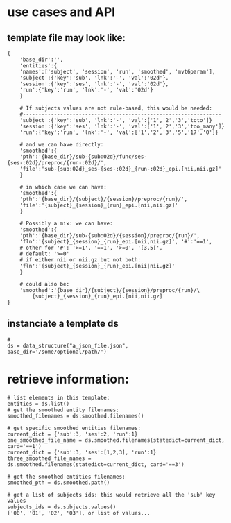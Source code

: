 # use cases and API

## template file may look like:
	
	{
	    'base_dir':'',
	    'entities':{
		'names':['subject', 'session', 'run', 'smoothed', 'mvt6param'],
		'subject':{'key':'sub', 'lnk':'-', 'val':'02d'},
		'session':{'key':'ses', 'lnk':'-', 'val':'02d'},
		'run':{'key':'run', 'lnk':'-', 'val':'02d'}
	    }

	    # If subjects values are not rule-based, this would be needed:
	    #----------------------------------------------------------------
	    'subject':{'key':'sub', 'lnk':'-', 'val':['1','2','3','toto']}
	    'session':{'key':'ses', 'lnk':'-', 'val':['1','2','3','too_many']}
	    'run':{'key':'run', 'lnk':'-', 'val':['1','2','3','5','17','0']}

	    # and we can have directly:
	    'smoothed':{
		'pth':'{base_dir}/sub-{sub:02d}/func/ses-{ses-:02d}/preproc/{run-:02d}/',
		'file':'sub-{sub:02d}_ses-{ses-:02d}_{run-:02d}_epi.[nii,nii.gz]'
	    }

	    # in which case we can have:
	    'smoothed':{
		'pth':'{base_dir}/{subject}/{session}/preproc/{run}/',
		'file':'{subject}_{session}_{run}_epi.[nii,nii.gz]'
	    }

	    # Possibly a mix: we can have:
	    'smoothed':{
		'pth':'{base_dir}/sub-{sub:02d}/{session}/preproc/{run}/',
		'fln':'{subject}_{session}_{run}_epi.[nii,nii.gz]', '#':'==1',
		# other for '#': '>=1', '==1', '>=0', '[3,5[', 
		# default: '>=0'
		# if either nii or nii.gz but not both:
		'fln':'{subject}_{session}_{run}_epi.[nii|nii.gz]'
	    }

	    # could also be:
	    'smoothed':'{base_dir}/{subject}/{session}/preproc/{run}/\
			{subject}_{session}_{run}_epi.[nii,nii.gz]'
	}
	

## instanciate a template ds 
	
	# 
	ds = data_structure("a_json_file.json", base_dir='/some/optional/path/')

# retrieve information: 

	# list elements in this template:
	entities = ds.list()
	# get the smoothed entity filenames:
	smoothed_filenames = ds.smoothed.filenames()

	# get specific smoothed entities filenames:
	current_dict = {'sub':3, 'ses':2, 'run':1}
	one_smoothed_file_name = ds.smoothed.filenames(statedict=current_dict, card='==1')
	current_dict = {'sub':3, 'ses':[1,2,3], 'run':1}
	three_smoothed_file_names = ds.smoothed.filenames(statedict=current_dict, card='==3')

	# get the smoothed entities filenames:
	smoothed_pth = ds.smoothed.path()

	# get a list of subjects ids: this would retrieve all the 'sub' key values
	subjects_ids = ds.subjects.values()
	['00', '01', '02', '03'], or list of values...

	






